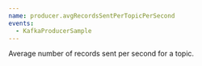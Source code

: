 ```yaml
---
name: producer.avgRecordsSentPerTopicPerSecond
events:
  - KafkaProducerSample
---
```


Average number of records sent per second for a topic.